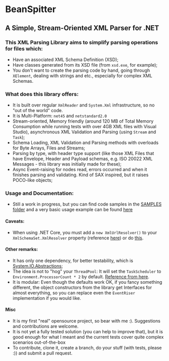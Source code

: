 # BeanSpitter
## A Simple, Stream-Oriented XML Parser for .NET

### This XML Parsing Library aims to simplify parsing operations for files which:
- Have an associated XML Schema Definition (XSD);
- Have classes generated from its XSD file (from `xsd.exe`, for example);
- You don't want to create the parsing code by hand, going through `XElement`, dealing with strings and etc., especially for complex XML Schemas.

### What does this library offers:
- It is built over regular `XmlReader` and `System.Xml` infrastructure, so no "out of the world" code.
- It is Multi-Platform: `net45` and `netstandard2.0`
- Stream-oriented, Memory friendly (around 120 MB of Total Memory Consumption while running tests with over 4GB XML files with Visual Studio), asynchronous XML Validation and Parsing (using `Stream` and `Task`);
- Schema Loading, XML Validation and Parsing methods with overloads for Byte Arrays, Files and Streams;
- Parsing by type, with header type support (like those XML Files that have Envelope, Header and Payload schemas, e.g. ISO 20022 XML Messages - this library was initially made for these);
- Async Event-raising for nodes read, errors occurred and when it finishes parsing and validating. Kind of SAX inspired, but it raises POCO-like objects;

### Usage and Documentation:
- Still a work in progress, but you can find code samples in the [SAMPLES folder](https://github.com/cezarlamann/beanspitter/tree/master/SAMPLES) and a very basic usage example can be found [here](https://github.com/cezarlamann/beanspitter/blob/master/SAMPLES/SampleXmlParsingConsoleApp/SampleXmlParsingConsoleApp/Program.cs)

#### Caveats:
- When using .NET Core, you must add a `new XmlUrlResolver()` to your `XmlSchemaSet.XmlResolver` property (reference [here](https://stackoverflow.com/a/54764593/1475630)) or do [this](https://github.com/dotnet/corefx/wiki/ApiCompat#systemxmlschema).

#### Other remarks:
- It has only one dependency, for better testability, which is [System.IO.Abstractions](https://github.com/System-IO-Abstractions/System.IO.Abstractions);
- The idea is not to "hog" your `ThreadPool`: It will set the `TaskScheduler` to `Environment.ProcessorCount * 2` by default. [Reference from here](https://devblogs.microsoft.com/premier-developer/limiting-concurrency-for-faster-and-more-responsive-apps/).
- It is modular: Even though the defaults work OK, if you fancy something different, the object constructors from the library get Interfaces for almost everything, so you can replace even the `EventRiser` implementation if you would like.

#### Misc
- It is my first "real" opensource project, so bear with me :). Suggestions and contributions are welcome.
- It is not yet a fully tested solution (you can help to improve that), but it is good enough for what I meant and the current tests cover quite complex scenarios out-of-the-box
- To contribute, clone it, create a branch, do your stuff (with tests, please :)) and submit a pull request.
